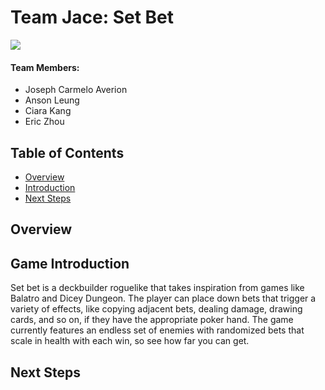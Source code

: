 # Team Jace: Set Bet

![](doc/FireSheep-FCTWhite.png)


#### Team Members:
* Joseph Carmelo Averion
* Anson Leung
* Ciara Kang
* Eric Zhou

## Table of Contents
* [Overview](#overview)
* [Introduction](#game-introduction)
* [Next Steps](#next-steps)

## Overview


## Game Introduction
Set bet is a deckbuilder roguelike that takes inspiration from games like Balatro and Dicey Dungeon. The player can place down bets that trigger a variety of effects, like copying adjacent bets, dealing damage, drawing cards, and so on, if they have the appropriate poker hand. The game currently features an endless set of enemies with randomized bets that scale in health with each win, so see how far you can get.

## Next Steps

